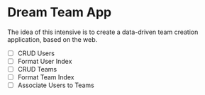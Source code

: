 # Dream Team App
The idea of this intensive is to create a data-driven team creation application, based on the web.


-[ ] CRUD Users
-[ ] Format User Index
-[ ] CRUD Teams
-[ ] Format Team Index
-[ ] Associate Users to Teams